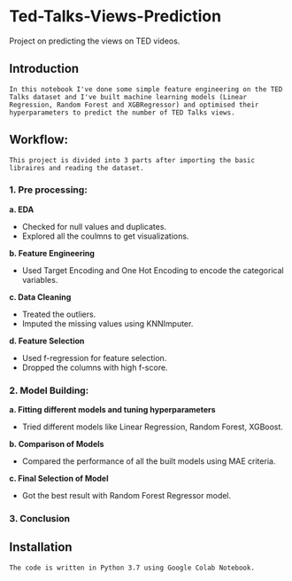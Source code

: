 # Ted-Talks-Views-Prediction
Project on predicting the views on TED videos.
## Introduction
    In this notebook I've done some simple feature engineering on the TED Talks dataset and I've built machine learning models (Linear Regression, Random Forest and XGBRegressor) and optimised their hyperparameters to predict the number of TED Talks views.
## Workflow:
    This project is divided into 3 parts after importing the basic libraires and reading the dataset.
  ### 1. Pre processing:
     
   **a. EDA**
   - Checked for null values and duplicates.
   - Explored all the coulmns to get visualizations.
      
   **b. Feature Engineering**
   - Used Target Encoding and One Hot Encoding to encode the categorical variables.
      
   **c. Data Cleaning**
   - Treated the outliers.
   - Imputed the missing values using KNNImputer.
      
   **d. Feature Selection**
   - Used f-regression for feature selection.
   - Dropped the columns with high f-score.
    
   ### 2. Model Building:
            
   **a. Fitting different models and tuning hyperparameters**
   - Tried different models like Linear Regression, Random Forest, XGBoost.
           
   **b. Comparison of Models**
   - Compared the performance of all the built models using MAE criteria.
            
   **c. Final Selection of Model**
   - Got the best result with Random Forest Regressor model.
    
   ### 3. Conclusion
   
## Installation
    The code is written in Python 3.7 using Google Colab Notebook.
